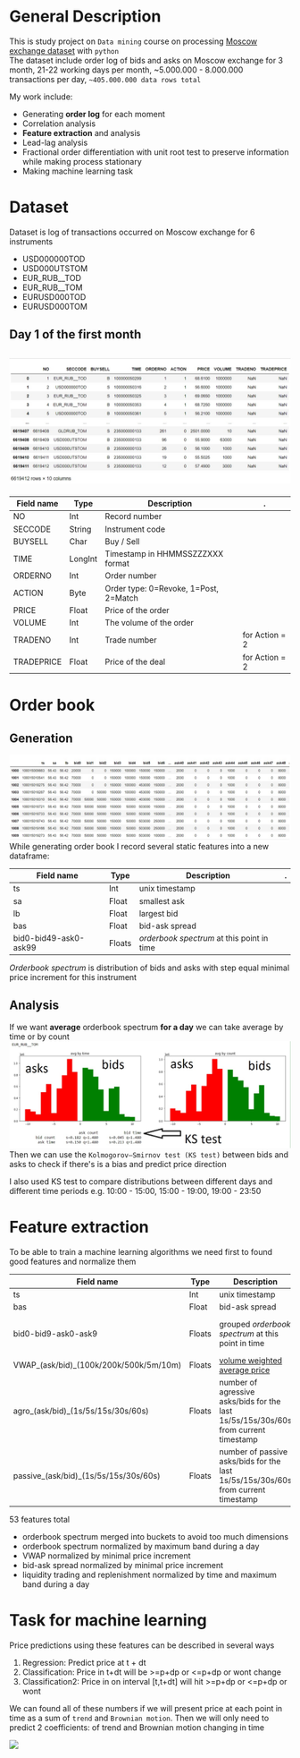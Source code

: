 # General Description 
This is study project on `Data mining` course on processing  [Moscow exchange dataset](https://disk.yandex.ru/d/pYd6diTKHfj8ow?w=1) with `python`  
The dataset include order log of bids and asks on Moscow exchange for 3 month, 21-22 working days per month, ~5.000.000 - 8.000.000 transactions per day, `~405.000.000 data rows total`

My work include:
- Generating **order log** for each moment
- Correlation analysis
- **Feature extraction** and analysis
- Lead-lag analysis 
- Fractional order differentiation with unit root test to preserve information while making process stationary
- Making machine learning task

# Dataset
Dataset is log of transactions occurred on Moscow exchange for 6 instruments
- USD000000TOD
- USD000UTSTOM
- EUR_RUB__TOD
- EUR_RUB__TOM
- EURUSD000TOD
- EURUSD000TOM
## Day 1 of the first month
![dataset example](README/dataset_example.jpg)
-----------
| Field name | Type | Description | .
| ----|---- | --- | ---
| NO | Int | Record number |
| SECCODE | String | Instrument code |
| BUYSELL | Char | Buy / Sell |
| TIME | LongInt | Timestamp in HHMMSSZZZXXX format |
| ORDERNO | Int | Order number |
| ACTION | Byte | Order type: 0=Revoke, 1=Post, 2=Match |
| PRICE | Float | Price of the order |
| VOLUME | Int | The volume of the order |
| TRADENO | Int | Trade number |  for Action = 2
| TRADEPRICE | Float | Price of the deal | for Action = 2

# Order book 
## Generation
![order book](README/order_book_example.jpg)
While generating order book I record several static features into a new dataframe:

| Field name | Type | Description | .
| ----|---- | --- | ---
| ts | Int | unix timestamp |
| sa | Float | smallest ask |
| lb | Float | largest bid |
| bas | Float | bid-ask spread |
| bid0-bid49-ask0-ask99 | Floats | *orderbook spectrum* at this point in time | 
  
*Orderbook spectrum* is distribution of bids and asks with step equal minimal price increment for this instrument  

## Analysis
If we want **average** orderbook spectrum **for a day** we can take average by time or by count
![static analisis](README/static_analisis.jpg)
Then we can use the `Kolmogorov–Smirnov test (KS test)` between bids and asks to check if there's is a bias and predict price direction

I also used KS test to compare distributions between different days and different time periods e.g. 10:00 - 15:00, 15:00 - 19:00, 19:00 - 23:50

# Feature extraction
To be able to train a machine learning algorithms we need first to found good features and normalize them

| Field name | Type | Description | .
| ----|---- | --- | ---
| ts | Int | unix timestamp |
| bas | Float | bid-ask spread |
| bid0-bid9-ask0-ask9 | Floats | grouped *orderbook spectrum* at this point in time | now 10 groups instead of 50 like before
| VWAP_(ask/bid)_(100k/200k/500k/5m/10m) | Floats | [volume weighted average price](https://en.wikipedia.org/wiki/Volume-weighted_average_price)
| agro_(ask/bid)_(1s/5s/15s/30s/60s) | Floats | number of agressive asks/bids for the last 1s/5s/15s/30s/60s from current timestamp | `liquidity trading`
| passive_(ask/bid)_(1s/5s/15s/30s/60s) | Floats | number of passive asks/bids for the last 1s/5s/15s/30s/60s from current timestamp | `liquidity replenishment`

53 features total

- orderbook spectrum merged into buckets to avoid too much dimensions
- orderbook spectrum normalized by maximum band during a day
- VWAP normalized by minimal price increment
- bid-ask spread normalized by minimal price increment
- liquidity trading and replenishment normalized by time and maximum band during a day

# Task for machine learning
Price predictions using these features can be described in several ways
1. Regression: Predict price at t + dt
2. Classification: Price in t+dt will be >=p+dp or <=p+dp or wont change
2. Classification2: Price in on interval [t,t+dt] will hit >=p+dp or <=p+dp or wont 

We can found all of these numbers if we will present price at each point in time as a sum of `trend` and `Brownian motion`. Then we will only need to predict 2 coefficients: of trend and Brownian motion changing in time

<img src="https://latex.codecogs.com/gif.image?\dpi{110}&space;\bg_white&space;\inline&space;S_t&space;=&space;S_{t_0}&space;&plus;&space;\mu&space;(t-t_0)&space;&plus;\delta&space;W_0&space;\\&space;&space;\text{where}&space;\mu&space;\text{is&space;trend&space;coefficient&space;and&space;}&space;\\&space;\delta&space;\text{&space;is&space;Brownian&space;motion&space;coefficient}&space;\\&space;\text{and&space;S&space;is&space;a&space;price}"/>